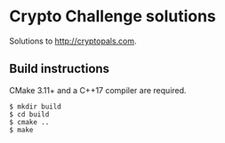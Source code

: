 # Crypto Challenge solutions

Solutions to <http://cryptopals.com>.


## Build instructions

CMake 3.11+ and a C++17 compiler are required.

```
$ mkdir build
$ cd build
$ cmake ..
$ make
